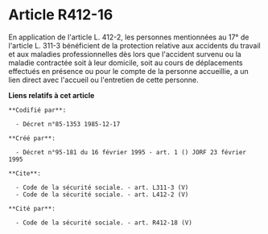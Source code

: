 # Article R412-16

En application de l'article L. 412-2, les personnes mentionnées au 17° de l'article L. 311-3 bénéficient de la protection
relative aux accidents du travail et aux maladies professionnelles dès lors que l'accident survenu ou la maladie contractée
soit à leur domicile, soit au cours de déplacements effectués en présence ou pour le compte de la personne accueillie, a un
lien direct avec l'accueil ou l'entretien de cette personne.

**Liens relatifs à cet article**

	**Codifié par**:

	  - Décret n°85-1353 1985-12-17

	**Créé par**:

	  - Décret n°95-181 du 16 février 1995 - art. 1 () JORF 23 février 1995

	**Cite**:

	  - Code de la sécurité sociale. - art. L311-3 (V)
	  - Code de la sécurité sociale. - art. L412-2 (V)

	**Cité par**:

	  - Code de la sécurité sociale. - art. R412-18 (V)
